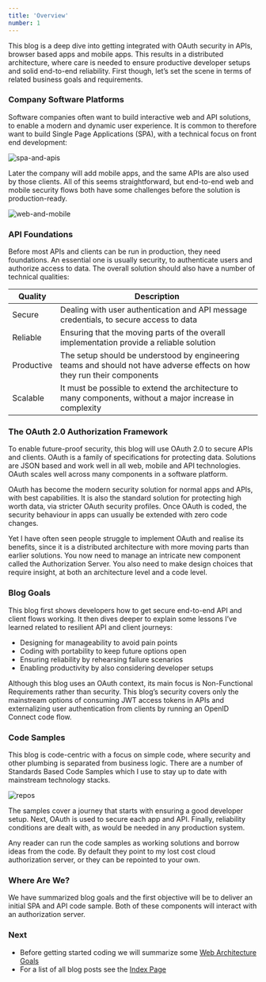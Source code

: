 ```yaml
---
title: 'Overview'
number: 1
---
```


This blog is a deep dive into getting integrated with OAuth security in APIs, browser based apps and mobile apps. This results in a distributed architecture, where care is needed to ensure productive developer setups and solid end-to-end reliability. First though, let’s set the scene in terms of related business goals and requirements.

### Company Software Platforms

Software companies often want to build interactive web and API solutions, to enable a modern and dynamic user experience. It is common to therefore want to build Single Page Applications (SPA), with a technical focus on front end development:

![spa-and-apis](/images/1/spa-and-apis.jpg)

Later the company will add mobile apps, and the same APIs are also used by those clients. All of this seems straightforward, but end-to-end web and mobile security flows both have some challenges before the solution is production-ready.

![web-and-mobile](/images/1/web-and-mobile.jpg)

### API Foundations

Before most APIs and clients can be run in production, they need foundations. An essential one is usually security, to authenticate users and authorize access to data. The overall solution should also have a number of technical qualities:

| Quality | Description |
| ------- | ----------- | 
| Secure | Dealing with user authentication and API message credentials, to secure access to data |
| Reliable | Ensuring that the moving parts of the overall implementation provide a reliable solution |
| Productive | The setup should be understood by engineering teams and should not have adverse effects on how they run their components |
| Scalable | It must be possible to extend the architecture to many components, without a major increase in complexity |

### The OAuth 2.0 Authorization Framework

To enable future-proof security, this blog will use OAuth 2.0 to secure APIs and clients. OAuth is a family of specifications for  protecting data. Solutions are JSON based and work well in all web, mobile and API technologies. OAuth scales well across many components in a software platform.

OAuth has become the modern security solution for normal apps and APIs, with best capabilities. It is also the standard solution for protecting high worth data, via stricter OAuth security profiles. Once OAuth is coded, the security behaviour in apps can usually be extended with zero code changes.

Yet I have often seen people struggle to implement OAuth and realise its benefits, since it is a distributed architecture  with more moving parts than earlier solutions. You now need to manage an intricate new component called the Authorization Server. You also need to make design choices that require insight, at both an architecture level and a code level.

### Blog Goals

This blog first shows developers how to get secure end-to-end API and client flows working. It then dives deeper to explain some lessons I’ve learned related to resilient API and client journeys:

- Designing for manageability to avoid pain points
- Coding with portability to keep future options open
- Ensuring reliability by rehearsing failure scenarios
- Enabling productivity by also considering developer setups

Although this blog uses an OAuth context, its main focus is Non-Functional Requirements rather than security.  This blog’s security covers only the mainstream options of consuming JWT access tokens in APIs and externalizing user authentication from clients by running an OpenID Connect code flow.

### Code Samples

This blog is code-centric with a focus on simple code, where security and other plumbing is separated from business logic. There are a number of Standards Based Code Samples which I use to stay up to date with mainstream technology stacks.

![repos](/images/1/repos.jpg)

The samples cover a journey that starts with ensuring a good developer setup. Next, OAuth is used to secure each app and API. Finally, reliability conditions are dealt with, as would be needed in any production system.

Any reader can run the code samples as working solutions and borrow ideas from the code. By default they point to my lost cost cloud authorization server, or they can be repointed to your own.

### Where Are We?

We have summarized blog goals and the first objective will be to deliver an initial SPA and API code sample. Both of these components will interact with an authorization server.

### Next

- Before getting started coding we will summarize some [Web Architecture Goals](/posts/web-architecture-goals)
- For a list of all blog posts see the [Index Page](/posts/index)
